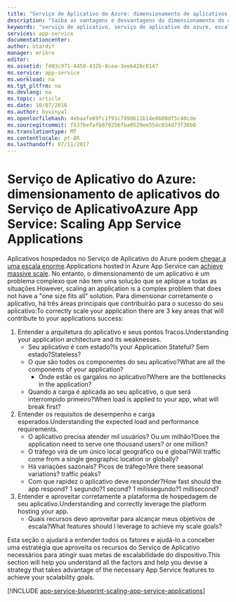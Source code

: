 ```yaml
---
title: "Serviço de Aplicativo do Azure: dimensionamento de aplicativos do Serviço de Aplicativo"
description: "Saiba as vantagens e desvantagens do dimensionamento do aplicativo no Serviço de Aplicativo."
keywords: "serviço de aplicativo, serviço de aplicativo do azure, escala, escalonável, plano de serviço de aplicativo, custo de serviço de aplicativo"
services: app-service
documentationcenter: 
author: btardif
manager: erikre
editor: 
ms.assetid: f403c971-4450-432b-8cea-3eeb426c0147
ms.service: app-service
ms.workload: na
ms.tgt_pltfrm: na
ms.devlang: na
ms.topic: article
ms.date: 10/07/2016
ms.author: byvinyal
ms.openlocfilehash: 4ebaafe69fc1f91c7890611b14e8600df5c40cde
ms.sourcegitcommit: f537befafb079256fba0529ee554c034d73f36b0
ms.translationtype: MT
ms.contentlocale: pt-BR
ms.lasthandoff: 07/11/2017
---
```

# <a name="azure-app-service-scaling-app-service-applications"></a><span data-ttu-id="3cf58-104">Serviço de Aplicativo do Azure: dimensionamento de aplicativos do Serviço de Aplicativo</span><span class="sxs-lookup"><span data-stu-id="3cf58-104">Azure App Service: Scaling App Service Applications</span></span>
<span data-ttu-id="3cf58-105">Aplicativos hospedados no Serviço de Aplicativo do Azure podem [chegar a uma escala enorme](https://azure.microsoft.com/blog/canadian-broadcasting-corporation-radio-canada-leverage-azure-for-smooth-election-coverage/).</span><span class="sxs-lookup"><span data-stu-id="3cf58-105">Applications hosted in Azure App Service can [achieve massive scale](https://azure.microsoft.com/blog/canadian-broadcasting-corporation-radio-canada-leverage-azure-for-smooth-election-coverage/).</span></span>
<span data-ttu-id="3cf58-106">No entanto, o dimensionamento de um aplicativo é um problema complexo que não tem uma solução que se aplique a todas as situações.</span><span class="sxs-lookup"><span data-stu-id="3cf58-106">However, scaling an application is a complex problem that does not have a "one size fits all" solution.</span></span> <span data-ttu-id="3cf58-107">Para dimensionar corretamente o aplicativo, há três áreas principais que contribuirão para o sucesso do seu aplicativo:</span><span class="sxs-lookup"><span data-stu-id="3cf58-107">To correctly scale your application there are 3 key areas that will contribute to your applications success:</span></span>

1. <span data-ttu-id="3cf58-108">Entender a arquitetura do aplicativo e seus pontos fracos.</span><span class="sxs-lookup"><span data-stu-id="3cf58-108">Understanding your application architecture and its weaknesses.</span></span>
   * <span data-ttu-id="3cf58-109">Seu aplicativo é com estado?</span><span class="sxs-lookup"><span data-stu-id="3cf58-109">Is your Application Stateful?</span></span> <span data-ttu-id="3cf58-110">Sem estado?</span><span class="sxs-lookup"><span data-stu-id="3cf58-110">Stateless?</span></span>
   * <span data-ttu-id="3cf58-111">O que são todos os componentes do seu aplicativo?</span><span class="sxs-lookup"><span data-stu-id="3cf58-111">What are all the components of your application?</span></span>
     * <span data-ttu-id="3cf58-112">Onde estão os gargalos no aplicativo?</span><span class="sxs-lookup"><span data-stu-id="3cf58-112">Where are the bottlenecks in the application?</span></span>
   * <span data-ttu-id="3cf58-113">Quando a carga é aplicada ao seu aplicativo, o que será interrompido primeiro?</span><span class="sxs-lookup"><span data-stu-id="3cf58-113">When load is applied to your app, what will break first?</span></span>
2. <span data-ttu-id="3cf58-114">Entender os requisitos de desempenho e carga esperados.</span><span class="sxs-lookup"><span data-stu-id="3cf58-114">Understanding the expected load and performance requirements.</span></span>
   * <span data-ttu-id="3cf58-115">O aplicativo precisa atender mil usuários? Ou um milhão?</span><span class="sxs-lookup"><span data-stu-id="3cf58-115">Does the application need to serve one thousand users? or one million?</span></span>
   * <span data-ttu-id="3cf58-116">O tráfego virá de um único local geográfico ou é global?</span><span class="sxs-lookup"><span data-stu-id="3cf58-116">Will traffic come from a single geographic location or globally?</span></span>
   * <span data-ttu-id="3cf58-117">Há variações sazonais? Picos de tráfego?</span><span class="sxs-lookup"><span data-stu-id="3cf58-117">Are there seasonal variations? traffic peaks?</span></span>
   * <span data-ttu-id="3cf58-118">Com que rapidez o aplicativo deve responder?</span><span class="sxs-lookup"><span data-stu-id="3cf58-118">How fast should the app respond?</span></span> <span data-ttu-id="3cf58-119">1 segundo?</span><span class="sxs-lookup"><span data-stu-id="3cf58-119">1 second?</span></span> <span data-ttu-id="3cf58-120">1 milissegundo?</span><span class="sxs-lookup"><span data-stu-id="3cf58-120">1 millisecond?</span></span>
3. <span data-ttu-id="3cf58-121">Entender e aproveitar corretamente a plataforma de hospedagem de seu aplicativo.</span><span class="sxs-lookup"><span data-stu-id="3cf58-121">Understanding and correctly leverage the platform hosting your app.</span></span>
   * <span data-ttu-id="3cf58-122">Quais recursos devo aproveitar para alcançar meus objetivos de escala?</span><span class="sxs-lookup"><span data-stu-id="3cf58-122">What features should I leverage to achieve my scale goals?</span></span>

<span data-ttu-id="3cf58-123">Esta seção o ajudará a entender todos os fatores e ajudá-lo a conceber uma estratégia que aproveita os recursos do Serviço de Aplicativo necessários para atingir suas metas de escalabilidade do dispositivo.</span><span class="sxs-lookup"><span data-stu-id="3cf58-123">This section will help you understand all the factors and help you devise a strategy that takes advantage of the necessary App Service features to achieve your scalability goals.</span></span>

[!INCLUDE [app-service-blueprint-scaling-app-service-applications](../../includes/app-service-blueprint-scaling-app-service-applications.md)]

